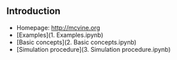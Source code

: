 ## Introduction

* Homepage: http://mcvine.org
* [Examples](1. Examples.ipynb)
* [Basic concepts](2. Basic concepts.ipynb)
* [Simulation procedure](3. Simulation procedure.ipynb)

